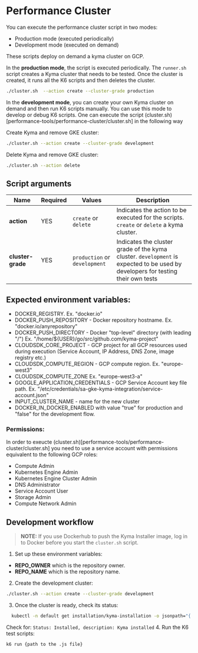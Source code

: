 # Performance Cluster

You can execute the performance cluster script in two modes:
* Production mode (executed periodically)
* Development mode (executed on demand)

These scripts deploy on demand a kyma cluster on GCP.

In the **production mode**,  the script is executed periodically. The `runner.sh` script creates a Kyma cluster that needs to be tested. Once the cluster is created, it runs all the K6 scripts and then deletes the cluster.

```bash
./cluster.sh  --action create --cluster-grade production
```

In the **development mode**, you can create your own Kyma cluster on demand and then run K6 scripts manually. You can use this mode to develop or debug K6 scripts. One can execute the script (cluster.sh)[performance-tools/performance-cluster/cluster.sh] in the following way

Create Kyma and remove GKE cluster:

```bash
./cluster.sh --action create --cluster-grade development
```

Delete Kyma and remove GKE cluster:

```bash
./cluster.sh --action delete
```

## Script arguments

| Name | Required |  Values |  Description |
|-----|---------|--------|------------|
|**action** | YES | `create` or `delete` | Indicates the action to be executed for the scripts. `create` or `delete` a kyma cluster. |
|**cluster-grade** | YES | `production` or `development` | Indicates the cluster grade of the kyma cluster. `development` is expected to be used by developers for testing their own tests |

## Expected environment variables:

- DOCKER_REGISTRY. Ex. "docker.io"
- DOCKER_PUSH_REPOSITORY - Docker repository hostname. Ex. "docker.io/anyrepository"
- DOCKER_PUSH_DIRECTORY - Docker "top-level" directory (with leading "/")
   Ex. "/home/${USER}/go/src/github.com/kyma-project"
- CLOUDSDK_CORE_PROJECT - GCP project for all GCP resources used during execution (Service Account, IP Address, DNS Zone, image registry etc.)
- CLOUDSDK_COMPUTE_REGION - GCP compute region. Ex. "europe-west3"
- CLOUDSDK_COMPUTE_ZONE Ex. "europe-west3-a"
- GOOGLE_APPLICATION_CREDENTIALS - GCP Service Account key file path.
  Ex. "/etc/credentials/sa-gke-kyma-integration/service-account.json"
- INPUT_CLUSTER_NAME - name for the new cluster
- DOCKER_IN_DOCKER_ENABLED with value "true" for production and "false" for the development flow.

### Permissions: 

In order to exeucte (cluster.sh)[performance-tools/performance-cluster/cluster.sh] you need to use a service account with permissions equivalent to the following GCP roles:
- Compute Admin
- Kubernetes Engine Admin
- Kubernetes Engine Cluster Admin
- DNS Administrator
- Service Account User
- Storage Admin
- Compute Network Admin


## Development workflow

>**NOTE:** If you use Dockerhub to push the Kyma Installer image, log in to Docker before you start the `cluster.sh` script.

1. Set up these environment variables:

- **REPO_OWNER** which is the repository owner. 
- **REPO_NAME** which is the repository name. 

2. Create the development cluster:
  ```bash
  ./cluster.sh --action create --cluster-grade development
  ```
3. Once the cluster is ready, check its status:
  ```bash
    kubectl -n default get installation/kyma-installation -o jsonpath="{'Status: '}{.status.state}{', description: '}{.status.description}"; echo; \
  ```
  Check for: `Status: Installed, description: Kyma installed`
4. Run the K6 test scripts:
  ```bash
  k6 run {path to the .js file}
  ```

